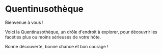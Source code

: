 # Quentinusothèque
Bienvenue à vous !

Voici la Quentinusothèque, un drôle d'endroit à explorer, pour découvrir les facéties plus ou moins sérieuses de votre hôte.

Bonne découverte, bonne chance et bon courage !
